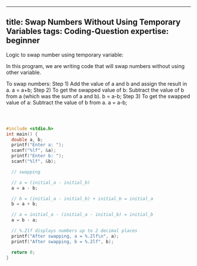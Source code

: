 

---
title: Swap Numbers Without Using Temporary Variables
tags: Coding-Question
expertise: beginner
---



Logic to swap number using temporary variable:

In this program, we are writing code that will swap numbers without using other variable.

To swap numbers:
Step 1) Add the value of a and b and assign the result in a.
a = a+b;
Step 2) To get the swapped value of b: Subtract the value of b from a (which was the sum of a and b).
b = a-b;
Step 3) To get the swapped value of a: Subtract the value of b from a.
a = a-b;

```cpp



#include <stdio.h>
int main() {
  double a, b;
  printf("Enter a: ");
  scanf("%lf", &a);
  printf("Enter b: ");
  scanf("%lf", &b);

  // swapping

  // a = (initial_a - initial_b)
  a = a - b;   

  // b = (initial_a - initial_b) + initial_b = initial_a
  b = a + b;

  // a = initial_a - (initial_a - initial_b) = initial_b
  a = b - a;

  // %.2lf displays numbers up to 2 decimal places
  printf("After swapping, a = %.2lf\n", a);
  printf("After swapping, b = %.2lf", b);

  return 0;
}









